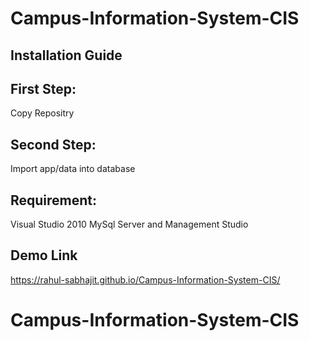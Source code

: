 # Campus-Information-System-CIS

## Installation Guide

## First Step:

Copy Repositry

## Second Step:

Import app/data into database

## Requirement:
Visual Studio 2010
MySql Server and Management Studio

## Demo Link

https://rahul-sabhajit.github.io/Campus-Information-System-CIS/

# Campus-Information-System-CIS

